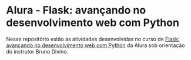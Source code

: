 # Alura - Flask: avançando no desenvolvimento web com Python

Nesse repositório estão as atividades desenvolvidas no curso de [Flask: avançando no desenvolvimento web com Python](https://cursos.alura.com.br/course/flask-desenvolvimento-web) da Alura sob orientação do instrutor Bruno Divino.
